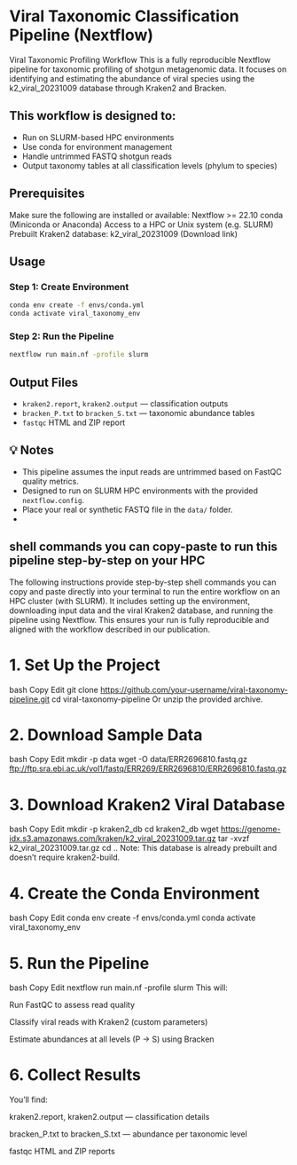 # Viral Taxonomic Classification Pipeline (Nextflow)

Viral Taxonomic Profiling Workflow
This is a fully reproducible Nextflow pipeline for taxonomic profiling of shotgun metagenomic data.
It focuses on identifying and estimating the abundance of viral species using the k2_viral_20231009 database through Kraken2 and Bracken.

## This workflow is designed to:

- Run on SLURM-based HPC environments
- Use conda for environment management
- Handle untrimmed FASTQ shotgun reads
- Output taxonomy tables at all classification levels (phylum to species)


## Prerequisites
Make sure the following are installed or available:
Nextflow >= 22.10
conda (Miniconda or Anaconda)
Access to a HPC or Unix system (e.g. SLURM) 
Prebuilt Kraken2 database: k2_viral_20231009 (Download link)

## Usage

### Step 1: Create Environment

```bash
conda env create -f envs/conda.yml
conda activate viral_taxonomy_env
```

### Step 2: Run the Pipeline

```bash
nextflow run main.nf -profile slurm
```

## Output Files

- `kraken2.report`, `kraken2.output` — classification outputs
- `bracken_P.txt` to `bracken_S.txt` — taxonomic abundance tables
- `fastqc` HTML and ZIP report

## 💡 Notes

- This pipeline assumes the input reads are untrimmed based on FastQC quality metrics.
- Designed to run on SLURM HPC environments with the provided `nextflow.config`.
- Place your real or synthetic FASTQ file in the `data/` folder.
- 
## shell commands you can copy-paste to run this pipeline step-by-step on your HPC
The following instructions provide step-by-step shell commands you can copy and paste directly into your terminal to run the entire workflow on an HPC cluster (with SLURM).
It includes setting up the environment, downloading input data and the viral Kraken2 database, and running the pipeline using Nextflow.
This ensures your run is fully reproducible and aligned with the workflow described in our publication.

# 1. Set Up the Project
bash
Copy
Edit
git clone https://github.com/your-username/viral-taxonomy-pipeline.git
cd viral-taxonomy-pipeline
Or unzip the provided archive.

# 2. Download Sample Data
bash
Copy
Edit
mkdir -p data
wget -O data/ERR2696810.fastq.gz ftp://ftp.sra.ebi.ac.uk/vol1/fastq/ERR269/ERR2696810/ERR2696810.fastq.gz

# 3. Download Kraken2 Viral Database
bash
Copy
Edit
mkdir -p kraken2_db
cd kraken2_db
wget https://genome-idx.s3.amazonaws.com/kraken/k2_viral_20231009.tar.gz
tar -xvzf k2_viral_20231009.tar.gz
cd ..
Note: This database is already prebuilt and doesn’t require kraken2-build.

# 4. Create the Conda Environment
bash
Copy
Edit
conda env create -f envs/conda.yml
conda activate viral_taxonomy_env

# 5. Run the Pipeline
bash
Copy
Edit
nextflow run main.nf -profile slurm
This will:

Run FastQC to assess read quality

Classify viral reads with Kraken2 (custom parameters)

Estimate abundances at all levels (P → S) using Bracken

# 6. Collect Results
You’ll find:

kraken2.report, kraken2.output — classification details

bracken_P.txt to bracken_S.txt — abundance per taxonomic level

fastqc HTML and ZIP reports

